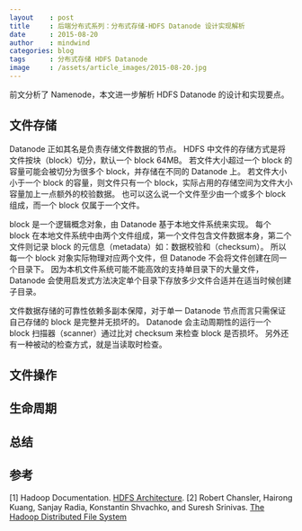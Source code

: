 ```yaml
---
layout    : post
title     : 后端分布式系列：分布式存储-HDFS Datanode 设计实现解析
date      : 2015-08-20
author    : mindwind
categories: blog
tags      : 分布式存储 HDFS Datanode
image     : /assets/article_images/2015-08-20.jpg
---
```



前文分析了 Namenode，本文进一步解析 HDFS Datanode 的设计和实现要点。


## 文件存储
Datanode 正如其名是负责存储文件数据的节点。
HDFS 中文件的存储方式是将文件按块（block）切分，默认一个 block 64MB。
若文件大小超过一个 block 的容量可能会被切分为很多个 block，并存储在不同的 Datanode 上。
若文件大小小于一个 block 的容量，则文件只有一个 block，实际占用的存储空间为文件大小容量加上一点额外的校验数据。
也可以这么说一个文件至少由一个或多个 block 组成，而一个 block 仅属于一个文件。

block 是一个逻辑概念对象，由 Datanode 基于本地文件系统来实现。
每个 block 在本地文件系统中由两个文件组成，第一个文件包含文件数据本身，第二个文件则记录 block 的元信息（metadata）如：数据校验和（checksum）。
所以每一个 block 对象实际物理对应两个文件，但 Datanode 不会将文件创建在同一个目录下。
因为本机文件系统可能不能高效的支持单目录下的大量文件，Datanode 会使用启发式方法决定单个目录下存放多少文件合适并在适当时候创建子目录。

文件数据存储的可靠性依赖多副本保障，对于单一 Datanode 节点而言只需保证自己存储的 block 是完整并无损坏的。
Datanode 会主动周期性的运行一个 block 扫描器（scanner）通过比对 checksum 来检查 block 是否损坏。
另外还有一种被动的检查方式，就是当读取时检查。


## 文件操作


## 生命周期


## 总结


## 参考
[1] Hadoop Documentation. [HDFS Architecture](http://hadoop.apache.org/docs/current/hadoop-project-dist/hadoop-hdfs/HdfsDesign.html).
[2] Robert Chansler, Hairong Kuang, Sanjay Radia, Konstantin Shvachko, and Suresh Srinivas. [The Hadoop Distributed File System](http://www.aosabook.org/en/hdfs.html)
